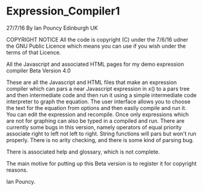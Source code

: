 # Expression_Compiler1
27/7/16
By Ian Pouncy
Edinburgh
UK

COPYRIGHT NOTICE
All the code is copyright (C) under the 7/6/16 udner the GNU Public Licence
which means you can use if you wish under the terms of that Licence.


All the Javascript and associated HTML pages for my demo expression compiler Beta Version 4.0

These are all the Javascript and HTML files that make an expression compiler
which can pars a near Javascript expression in x() to a pars tree and then intermediate code
and then run it using a simple intermediate code interpreter to graph the equation.
The user interface allows you to choose the text for the equation from options and
then easily compile and run it. You can edit the expression and recompile.
Once only expressions which are not for graphing can also be typed in a compiled and run.
There are currently some bugs in this version, namely operators of equal priority 
associate right to left not left to right. String functions will pars but won't
run properly. There is no arity checking, and there is some kind of parsing bug.

There is associated help and glossary, which is not complete.

The main motive for putting up this Beta version is to register it for copyright reasons.

Ian Pouncy.

